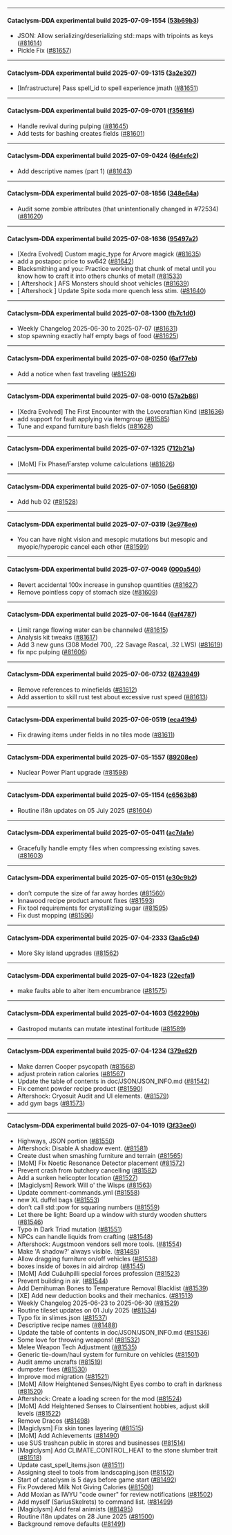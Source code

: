 
---

#### Cataclysm-DDA experimental build 2025-07-09-1554 ([53b69b3](https://github.com/CleverRaven/Cataclysm-DDA/releases/tag/cdda-experimental-2025-07-09-1554))

* JSON: Allow serializing/deserializing std::maps with tripoints as keys ([#81614](https://github.com/CleverRaven/Cataclysm-DDA/pull/81614))
* Pickle Fix ([#81657](https://github.com/CleverRaven/Cataclysm-DDA/pull/81657))

---

#### Cataclysm-DDA experimental build 2025-07-09-1315 ([3a2e307](https://github.com/CleverRaven/Cataclysm-DDA/releases/tag/cdda-experimental-2025-07-09-1315))

* [Infrastructure] Pass spell_id to spell experience jmath ([#81651](https://github.com/CleverRaven/Cataclysm-DDA/pull/81651))

---

#### Cataclysm-DDA experimental build 2025-07-09-0701 ([f3561f4](https://github.com/CleverRaven/Cataclysm-DDA/releases/tag/cdda-experimental-2025-07-09-0701))

* Handle revival during pulping ([#81645](https://github.com/CleverRaven/Cataclysm-DDA/pull/81645))
* Add tests for bashing creates fields ([#81601](https://github.com/CleverRaven/Cataclysm-DDA/pull/81601))

---

#### Cataclysm-DDA experimental build 2025-07-09-0424 ([6d4efc2](https://github.com/CleverRaven/Cataclysm-DDA/releases/tag/cdda-experimental-2025-07-09-0424))

* Add descriptive names (part 1) ([#81643](https://github.com/CleverRaven/Cataclysm-DDA/pull/81643))

---

#### Cataclysm-DDA experimental build 2025-07-08-1856 ([348e64a](https://github.com/CleverRaven/Cataclysm-DDA/releases/tag/cdda-experimental-2025-07-08-1856))

* Audit some zombie attributes (that unintentionally changed in #72534) ([#81620](https://github.com/CleverRaven/Cataclysm-DDA/pull/81620))

---

#### Cataclysm-DDA experimental build 2025-07-08-1636 ([95497a2](https://github.com/CleverRaven/Cataclysm-DDA/releases/tag/cdda-experimental-2025-07-08-1636))

* [Xedra Evolved] Custom magic_type for Arvore magick ([#81635](https://github.com/CleverRaven/Cataclysm-DDA/pull/81635))
* add a postapoc price to sw642 ([#81642](https://github.com/CleverRaven/Cataclysm-DDA/pull/81642))
* Blacksmithing and you: Practice working that chunk of metal until you know how to craft it into others chunks of metal! ([#81533](https://github.com/CleverRaven/Cataclysm-DDA/pull/81533))
* [ Aftershock ] AFS Monsters should shoot vehicles ([#81639](https://github.com/CleverRaven/Cataclysm-DDA/pull/81639))
* [ Aftershock ] Update Spite soda more quench less stim. ([#81640](https://github.com/CleverRaven/Cataclysm-DDA/pull/81640))

---

#### Cataclysm-DDA experimental build 2025-07-08-1300 ([fb7c1d0](https://github.com/CleverRaven/Cataclysm-DDA/releases/tag/cdda-experimental-2025-07-08-1300))

* Weekly Changelog 2025-06-30 to 2025-07-07 ([#81631](https://github.com/CleverRaven/Cataclysm-DDA/pull/81631))
* stop spawning exactly half empty bags of food ([#81625](https://github.com/CleverRaven/Cataclysm-DDA/pull/81625))

---

#### Cataclysm-DDA experimental build 2025-07-08-0250 ([6af77eb](https://github.com/CleverRaven/Cataclysm-DDA/releases/tag/cdda-experimental-2025-07-08-0250))

* Add a notice when fast traveling ([#81526](https://github.com/CleverRaven/Cataclysm-DDA/pull/81526))

---

#### Cataclysm-DDA experimental build 2025-07-08-0010 ([57a2b86](https://github.com/CleverRaven/Cataclysm-DDA/releases/tag/cdda-experimental-2025-07-08-0010))

* [Xedra Evolved] The First Encounter with the Lovecraftian Kind ([#81636](https://github.com/CleverRaven/Cataclysm-DDA/pull/81636))
* add support for fault applying via itemgroup ([#81585](https://github.com/CleverRaven/Cataclysm-DDA/pull/81585))
* Tune and expand furniture bash fields ([#81628](https://github.com/CleverRaven/Cataclysm-DDA/pull/81628))

---

#### Cataclysm-DDA experimental build 2025-07-07-1325 ([712b21a](https://github.com/CleverRaven/Cataclysm-DDA/releases/tag/cdda-experimental-2025-07-07-1325))

* [MoM] Fix Phase/Farstep volume calculations ([#81626](https://github.com/CleverRaven/Cataclysm-DDA/pull/81626))

---

#### Cataclysm-DDA experimental build 2025-07-07-1050 ([5e66810](https://github.com/CleverRaven/Cataclysm-DDA/releases/tag/cdda-experimental-2025-07-07-1050))

* Add hub 02 ([#81528](https://github.com/CleverRaven/Cataclysm-DDA/pull/81528))

---

#### Cataclysm-DDA experimental build 2025-07-07-0319 ([3c978ee](https://github.com/CleverRaven/Cataclysm-DDA/releases/tag/cdda-experimental-2025-07-07-0319))

* You can have night vision and mesopic mutations but mesopic and myopic/hyperopic cancel each other ([#81599](https://github.com/CleverRaven/Cataclysm-DDA/pull/81599))

---

#### Cataclysm-DDA experimental build 2025-07-07-0049 ([000a540](https://github.com/CleverRaven/Cataclysm-DDA/releases/tag/cdda-experimental-2025-07-07-0049))

* Revert accidental 100x increase in gunshop quantities ([#81627](https://github.com/CleverRaven/Cataclysm-DDA/pull/81627))
* Remove pointless copy of stomach size ([#81609](https://github.com/CleverRaven/Cataclysm-DDA/pull/81609))

---

#### Cataclysm-DDA experimental build 2025-07-06-1644 ([6af4787](https://github.com/CleverRaven/Cataclysm-DDA/releases/tag/cdda-experimental-2025-07-06-1644))

* Limit range flowing water can be channeled ([#81615](https://github.com/CleverRaven/Cataclysm-DDA/pull/81615))
* Analysis kit tweaks ([#81617](https://github.com/CleverRaven/Cataclysm-DDA/pull/81617))
* Add 3 new guns (308 Model 700, .22 Savage Rascal, .32 LWS) ([#81619](https://github.com/CleverRaven/Cataclysm-DDA/pull/81619))
* fix npc pulping ([#81606](https://github.com/CleverRaven/Cataclysm-DDA/pull/81606))

---

#### Cataclysm-DDA experimental build 2025-07-06-0732 ([8743949](https://github.com/CleverRaven/Cataclysm-DDA/releases/tag/cdda-experimental-2025-07-06-0732))

* Remove references to minefields ([#81612](https://github.com/CleverRaven/Cataclysm-DDA/pull/81612))
* Add assertion to skill rust test about excessive rust speed ([#81613](https://github.com/CleverRaven/Cataclysm-DDA/pull/81613))

---

#### Cataclysm-DDA experimental build 2025-07-06-0519 ([eca4194](https://github.com/CleverRaven/Cataclysm-DDA/releases/tag/cdda-experimental-2025-07-06-0519))

* Fix drawing items under fields in no tiles mode ([#81611](https://github.com/CleverRaven/Cataclysm-DDA/pull/81611))

---

#### Cataclysm-DDA experimental build 2025-07-05-1557 ([89208ee](https://github.com/CleverRaven/Cataclysm-DDA/releases/tag/cdda-experimental-2025-07-05-1557))

* Nuclear Power Plant upgrade ([#81598](https://github.com/CleverRaven/Cataclysm-DDA/pull/81598))

---

#### Cataclysm-DDA experimental build 2025-07-05-1154 ([c6563b8](https://github.com/CleverRaven/Cataclysm-DDA/releases/tag/cdda-experimental-2025-07-05-1154))

* Routine i18n updates on 05 July 2025 ([#81604](https://github.com/CleverRaven/Cataclysm-DDA/pull/81604))

---

#### Cataclysm-DDA experimental build 2025-07-05-0411 ([ac7da1e](https://github.com/CleverRaven/Cataclysm-DDA/releases/tag/cdda-experimental-2025-07-05-0411))

* Gracefully handle empty files when compressing existing saves. ([#81603](https://github.com/CleverRaven/Cataclysm-DDA/pull/81603))

---

#### Cataclysm-DDA experimental build 2025-07-05-0151 ([e30c9b2](https://github.com/CleverRaven/Cataclysm-DDA/releases/tag/cdda-experimental-2025-07-05-0151))

* don’t compute the size of far away hordes ([#81560](https://github.com/CleverRaven/Cataclysm-DDA/pull/81560))
* Innawood recipe product amount fixes ([#81593](https://github.com/CleverRaven/Cataclysm-DDA/pull/81593))
* Fix tool requirements for crystallizing sugar ([#81595](https://github.com/CleverRaven/Cataclysm-DDA/pull/81595))
* Fix dust mopping ([#81596](https://github.com/CleverRaven/Cataclysm-DDA/pull/81596))

---

#### Cataclysm-DDA experimental build 2025-07-04-2333 ([3aa5c94](https://github.com/CleverRaven/Cataclysm-DDA/releases/tag/cdda-experimental-2025-07-04-2333))

* More Sky island upgrades ([#81562](https://github.com/CleverRaven/Cataclysm-DDA/pull/81562))

---

#### Cataclysm-DDA experimental build 2025-07-04-1823 ([22ecfa1](https://github.com/CleverRaven/Cataclysm-DDA/releases/tag/cdda-experimental-2025-07-04-1823))

* make faults able to alter item encumbrance ([#81575](https://github.com/CleverRaven/Cataclysm-DDA/pull/81575))

---

#### Cataclysm-DDA experimental build 2025-07-04-1603 ([562290b](https://github.com/CleverRaven/Cataclysm-DDA/releases/tag/cdda-experimental-2025-07-04-1603))

* Gastropod mutants can mutate intestinal fortitude ([#81589](https://github.com/CleverRaven/Cataclysm-DDA/pull/81589))

---

#### Cataclysm-DDA experimental build 2025-07-04-1234 ([379e62f](https://github.com/CleverRaven/Cataclysm-DDA/releases/tag/cdda-experimental-2025-07-04-1234))

* Make darren Cooper psycopath ([#81568](https://github.com/CleverRaven/Cataclysm-DDA/pull/81568))
* adjust protein ration calories ([#81567](https://github.com/CleverRaven/Cataclysm-DDA/pull/81567))
* Update the table of contents in doc/JSON/JSON_INFO.md ([#81542](https://github.com/CleverRaven/Cataclysm-DDA/pull/81542))
* Fix cement powder recipe product ([#81590](https://github.com/CleverRaven/Cataclysm-DDA/pull/81590))
* Aftershock: Cryosuit Audit and UI elements. ([#81579](https://github.com/CleverRaven/Cataclysm-DDA/pull/81579))
* add gym bags ([#81573](https://github.com/CleverRaven/Cataclysm-DDA/pull/81573))

---

#### Cataclysm-DDA experimental build 2025-07-04-1019 ([3f33ee0](https://github.com/CleverRaven/Cataclysm-DDA/releases/tag/cdda-experimental-2025-07-04-1019))

* Highways, JSON portion ([#81550](https://github.com/CleverRaven/Cataclysm-DDA/pull/81550))
* Aftershock: Disable A shadow event. ([#81581](https://github.com/CleverRaven/Cataclysm-DDA/pull/81581))
* Create dust when smashing furniture and terrain ([#81565](https://github.com/CleverRaven/Cataclysm-DDA/pull/81565))
* [MoM] Fix Noetic Resonance Detector placement ([#81572](https://github.com/CleverRaven/Cataclysm-DDA/pull/81572))
* Prevent crash from butchery cancelling ([#81582](https://github.com/CleverRaven/Cataclysm-DDA/pull/81582))
* Add a sunken helicopter location ([#81527](https://github.com/CleverRaven/Cataclysm-DDA/pull/81527))
* [Magiclysm] Rework Will o' the Wisps ([#81563](https://github.com/CleverRaven/Cataclysm-DDA/pull/81563))
* Update comment-commands.yml ([#81558](https://github.com/CleverRaven/Cataclysm-DDA/pull/81558))
* new XL duffel bags ([#81553](https://github.com/CleverRaven/Cataclysm-DDA/pull/81553))
* don’t call std::pow for squaring numbers ([#81559](https://github.com/CleverRaven/Cataclysm-DDA/pull/81559))
* Let there be light: Board up a window with sturdy wooden shutters ([#81546](https://github.com/CleverRaven/Cataclysm-DDA/pull/81546))
* Typo in Dark Triad mutation ([#81551](https://github.com/CleverRaven/Cataclysm-DDA/pull/81551))
* NPCs can handle liquids from crafting ([#81548](https://github.com/CleverRaven/Cataclysm-DDA/pull/81548))
* Aftershock: Augstmoon vendors sell more tools. ([#81554](https://github.com/CleverRaven/Cataclysm-DDA/pull/81554))
* Make 'A shadow?' always visible. ([#81485](https://github.com/CleverRaven/Cataclysm-DDA/pull/81485))
* Allow dragging furniture on/off vehicles ([#81538](https://github.com/CleverRaven/Cataclysm-DDA/pull/81538))
* boxes inside of boxes in aid airdrop ([#81545](https://github.com/CleverRaven/Cataclysm-DDA/pull/81545))
* [MoM] Add Cuāuhpilli special forces profession ([#81523](https://github.com/CleverRaven/Cataclysm-DDA/pull/81523))
* Prevent building in air. ([#81544](https://github.com/CleverRaven/Cataclysm-DDA/pull/81544))
* Add Demihuman Bones to Temperature Removal Blacklist ([#81539](https://github.com/CleverRaven/Cataclysm-DDA/pull/81539))
* [XE] Add new deduction books and their mechanics. ([#81513](https://github.com/CleverRaven/Cataclysm-DDA/pull/81513))
* Weekly Changelog 2025-06-23 to 2025-06-30 ([#81529](https://github.com/CleverRaven/Cataclysm-DDA/pull/81529))
* Routine tileset updates on 01 July 2025 ([#81534](https://github.com/CleverRaven/Cataclysm-DDA/pull/81534))
* Typo fix in slimes.json ([#81537](https://github.com/CleverRaven/Cataclysm-DDA/pull/81537))
* Descriptive recipe names ([#81488](https://github.com/CleverRaven/Cataclysm-DDA/pull/81488))
* Update the table of contents in doc/JSON/JSON_INFO.md ([#81536](https://github.com/CleverRaven/Cataclysm-DDA/pull/81536))
* Some love for throwing weapons! ([#81532](https://github.com/CleverRaven/Cataclysm-DDA/pull/81532))
* Melee Weapon Tech Adjustment ([#81535](https://github.com/CleverRaven/Cataclysm-DDA/pull/81535))
* Generic tie-down/haul system for furniture on vehicles ([#81501](https://github.com/CleverRaven/Cataclysm-DDA/pull/81501))
* Audit ammo uncrafts ([#81519](https://github.com/CleverRaven/Cataclysm-DDA/pull/81519))
* dumpster fixes ([#81530](https://github.com/CleverRaven/Cataclysm-DDA/pull/81530))
* Improve mod migration ([#81521](https://github.com/CleverRaven/Cataclysm-DDA/pull/81521))
* [MoM] Allow Heightened Senses/Night Eyes combo to craft in darkness ([#81520](https://github.com/CleverRaven/Cataclysm-DDA/pull/81520))
* Aftershock: Create a loading screen for the mod ([#81524](https://github.com/CleverRaven/Cataclysm-DDA/pull/81524))
* [MoM] Add Heightened Senses to Clairsentient hobbies, adjust skill levels ([#81522](https://github.com/CleverRaven/Cataclysm-DDA/pull/81522))
* Remove Dracos ([#81498](https://github.com/CleverRaven/Cataclysm-DDA/pull/81498))
* [Magiclysm] Fix skin tones layering ([#81515](https://github.com/CleverRaven/Cataclysm-DDA/pull/81515))
* [MoM] Add Achievements ([#81490](https://github.com/CleverRaven/Cataclysm-DDA/pull/81490))
* use SUS trashcan public in stores and businesses ([#81514](https://github.com/CleverRaven/Cataclysm-DDA/pull/81514))
* [Magiclysm] Add CLIMATE_CONTROL_HEAT to the stone slumber trait ([#81518](https://github.com/CleverRaven/Cataclysm-DDA/pull/81518))
* Update cast_spell_items.json ([#81511](https://github.com/CleverRaven/Cataclysm-DDA/pull/81511))
* Assigning steel to tools from landscaping.json ([#81512](https://github.com/CleverRaven/Cataclysm-DDA/pull/81512))
* Start of cataclysm is 5 days before game start ([#81492](https://github.com/CleverRaven/Cataclysm-DDA/pull/81492))
* Fix Powdered Milk Not Giving Calories ([#81508](https://github.com/CleverRaven/Cataclysm-DDA/pull/81508))
* Add Moxian as IWYU "code owner" for review notifications ([#81502](https://github.com/CleverRaven/Cataclysm-DDA/pull/81502))
* Add myself (SariusSkelrets) to command list. ([#81499](https://github.com/CleverRaven/Cataclysm-DDA/pull/81499))
* [Magiclysm] Add feral animists ([#81495](https://github.com/CleverRaven/Cataclysm-DDA/pull/81495))
* Routine i18n updates on 28 June 2025 ([#81500](https://github.com/CleverRaven/Cataclysm-DDA/pull/81500))
* Background remove defaults ([#81491](https://github.com/CleverRaven/Cataclysm-DDA/pull/81491))
